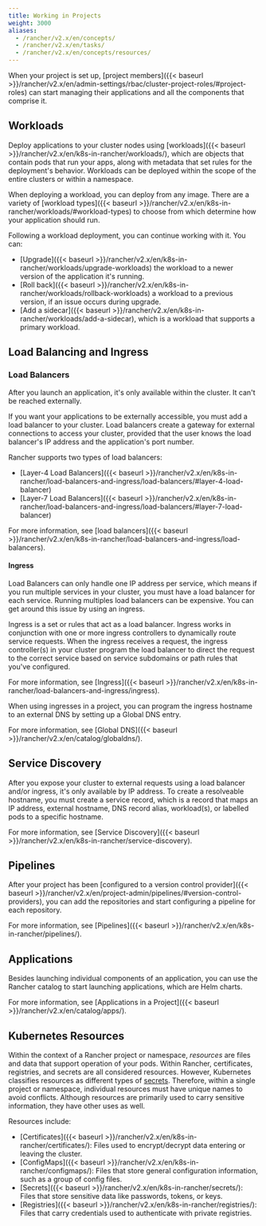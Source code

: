 ```yaml
---
title: Working in Projects
weight: 3000
aliases:
  - /rancher/v2.x/en/concepts/
  - /rancher/v2.x/en/tasks/
  - /rancher/v2.x/en/concepts/resources/
---
```


When your project is set up, [project members]({{< baseurl >}}/rancher/v2.x/en/admin-settings/rbac/cluster-project-roles/#project-roles) can start managing their applications and all the components that comprise it.

## Workloads

Deploy applications to your cluster nodes using [workloads]({{< baseurl >}}/rancher/v2.x/en/k8s-in-rancher/workloads/), which are objects that contain pods that run your apps, along with metadata that set rules for the deployment's behavior. Workloads can be deployed within the scope of the entire clusters or within a namespace.

When deploying a workload, you can deploy from any image. There are a variety of [workload types]({{< baseurl >}}/rancher/v2.x/en/k8s-in-rancher/workloads/#workload-types) to choose from which determine how your application should run.

Following a workload deployment, you can continue working with it. You can:

- [Upgrade]({{< baseurl >}}/rancher/v2.x/en/k8s-in-rancher/workloads/upgrade-workloads) the workload to a newer version of the application it's running.
- [Roll back]({{< baseurl >}}/rancher/v2.x/en/k8s-in-rancher/workloads/rollback-workloads) a workload to a previous version, if an issue occurs during upgrade.
- [Add a sidecar]({{< baseurl >}}/rancher/v2.x/en/k8s-in-rancher/workloads/add-a-sidecar), which is a workload that supports a primary workload.

## Load Balancing and Ingress

### Load Balancers

After you launch an application, it's only available within the cluster. It can't be reached externally.

If you want your applications to be externally accessible, you must add a load balancer to your cluster. Load balancers create a gateway for external connections to access your cluster, provided that the user knows the load balancer's IP address and the application's port number.

Rancher supports two types of load balancers:

- [Layer-4 Load Balancers]({{< baseurl >}}/rancher/v2.x/en/k8s-in-rancher/load-balancers-and-ingress/load-balancers/#layer-4-load-balancer)
- [Layer-7 Load Balancers]({{< baseurl >}}/rancher/v2.x/en/k8s-in-rancher/load-balancers-and-ingress/load-balancers/#layer-7-load-balancer)

For more information, see [load balancers]({{< baseurl >}}/rancher/v2.x/en/k8s-in-rancher/load-balancers-and-ingress/load-balancers).

#### Ingress

Load Balancers can only handle one IP address per service, which means if you run multiple services in your cluster, you must have a load balancer for each service. Running multiples load balancers can be expensive. You can get around this issue by using an ingress.

Ingress is a set or rules that act as a load balancer. Ingress works in conjunction with one or more ingress controllers to dynamically route service requests. When the ingress receives a request, the ingress controller(s) in your cluster program the load balancer to direct the request to the correct service based on service subdomains or path rules that you've configured.

For more information, see [Ingress]({{< baseurl >}}/rancher/v2.x/en/k8s-in-rancher/load-balancers-and-ingress/ingress).

When using ingresses in a project, you can program the ingress hostname to an external DNS by setting up a Global DNS entry.

For more information, see [Global DNS]({{< baseurl >}}/rancher/v2.x/en/catalog/globaldns/).

## Service Discovery

After you expose your cluster to external requests using a load balancer and/or ingress, it's only available by IP address. To create a resolveable hostname, you must create a service record, which is a record that maps an IP address, external hostname, DNS record alias, workload(s), or labelled pods to a specific hostname.

For more information, see [Service Discovery]({{< baseurl >}}/rancher/v2.x/en/k8s-in-rancher/service-discovery).

## Pipelines

After your project has been [configured to a version control provider]({{< baseurl >}}/rancher/v2.x/en/project-admin/pipelines/#version-control-providers), you can add the repositories and start configuring a pipeline for each repository.

For more information, see [Pipelines]({{< baseurl >}}/rancher/v2.x/en/k8s-in-rancher/pipelines/).

## Applications

Besides launching individual components of an application, you can use the Rancher catalog to start launching applications, which are Helm charts.

For more information, see [Applications in a Project]({{< baseurl >}}/rancher/v2.x/en/catalog/apps/).

## Kubernetes Resources

Within the context of a Rancher project or namespace, _resources_ are files and data that support operation of your pods. Within Rancher, certificates, registries, and secrets are all considered resources. However, Kubernetes classifies resources as different types of [secrets](https://kubernetes.io/docs/concepts/configuration/secret/). Therefore, within a single project or namespace, individual resources must have unique names to avoid conflicts. Although resources are primarily used to carry sensitive information, they have other uses as well.

Resources include:

- [Certificates]({{< baseurl >}}/rancher/v2.x/en/k8s-in-rancher/certificates/): Files used to encrypt/decrypt data entering or leaving the cluster.
- [ConfigMaps]({{< baseurl >}}/rancher/v2.x/en/k8s-in-rancher/configmaps/): Files that store general configuration information, such as a group of config files.
- [Secrets]({{< baseurl >}}/rancher/v2.x/en/k8s-in-rancher/secrets/): Files that store sensitive data like passwords, tokens, or keys.
- [Registries]({{< baseurl >}}/rancher/v2.x/en/k8s-in-rancher/registries/): Files that carry credentials used to authenticate with private registries.
